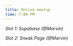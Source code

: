 ```yaml
---
title: Online meetup
time: 7:00 PM
---
```

*Slot 1: Supabase (@Marvin)*

*Slot 2: Sneak.Page (@Marvin)*
